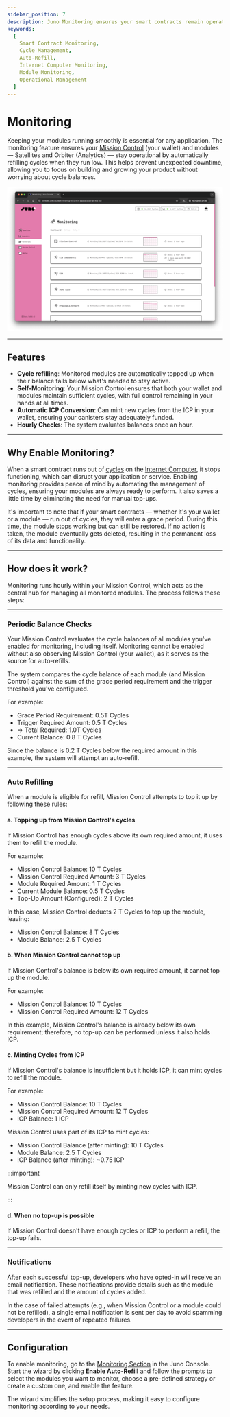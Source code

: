 ```yaml
---
sidebar_position: 7
description: Juno Monitoring ensures your smart contracts remain operational by automatically managing cycle balances. Monitor your modules, configure thresholds, and enable auto-refill to prevent downtime effortlessly.
keywords:
  [
    Smart Contract Monitoring,
    Cycle Management,
    Auto-Refill,
    Internet Computer Monitoring,
    Module Monitoring,
    Operational Management
  ]
---
```


# Monitoring

Keeping your modules running smoothly is essential for any application. The monitoring feature ensures your [Mission Control] (your wallet) and modules — Satellites and Orbiter (Analytics) — stay operational by automatically refilling cycles when they run low. This helps prevent unexpected downtime, allowing you to focus on building and growing your product without worrying about cycle balances.

![A screenshot of the monitoring overview within Juno Console](../img/monitoring/monitoring-dashboard.webp)

---

## Features

- **Cycle refilling**: Monitored modules are automatically topped up when their balance falls below what's needed to stay active.
- **Self-Monitoring**: Your Mission Control ensures that both your wallet and modules maintain sufficient cycles, with full control remaining in your hands at all times.
- **Automatic ICP Conversion**: Can mint new cycles from the ICP in your wallet, ensuring your canisters stay adequately funded.
- **Hourly Checks**: The system evaluates balances once an hour.

---

## Why Enable Monitoring?

When a smart contract runs out of [cycles] on the [Internet Computer](https://internetcomputer.org), it stops functioning, which can disrupt your application or service. Enabling monitoring provides peace of mind by automating the management of cycles, ensuring your modules are always ready to perform. It also saves a little time by eliminating the need for manual top-ups.

It's important to note that if your smart contracts — whether it's your wallet or a module — run out of cycles, they will enter a grace period. During this time, the module stops working but can still be restored. If no action is taken, the module eventually gets deleted, resulting in the permanent loss of its data and functionality.

---

## How does it work?

Monitoring runs hourly within your Mission Control, which acts as the central hub for managing all monitored modules. The process follows these steps:

---

### Periodic Balance Checks

Your Mission Control evaluates the cycle balances of all modules you've enabled for monitoring, including itself. Monitoring cannot be enabled without also observing Mission Control (your wallet), as it serves as the source for auto-refills.

The system compares the cycle balance of each module (and Mission Control) against the sum of the grace period requirement and the trigger threshold you've configured.

For example:

- Grace Period Requirement: 0.5T Cycles
- Trigger Required Amount: 0.5 T Cycles
- => Total Required: 1.0T Cycles
- Current Balance: 0.8 T Cycles

Since the balance is 0.2 T Cycles below the required amount in this example, the system will attempt an auto-refill.

---

### Auto Refilling

When a module is eligible for refill, Mission Control attempts to top it up by following these rules:

#### a. Topping up from Mission Control's cycles

If Mission Control has enough cycles above its own required amount, it uses them to refill the module.

For example:

- Mission Control Balance: 10 T Cycles
- Mission Control Required Amount: 3 T Cycles
- Module Required Amount: 1 T Cycles
- Current Module Balance: 0.5 T Cycles
- Top-Up Amount (Configured): 2 T Cycles

In this case, Mission Control deducts 2 T Cycles to top up the module, leaving:

- Mission Control Balance: 8 T Cycles
- Module Balance: 2.5 T Cycles

#### b. When Mission Control cannot top up

If Mission Control's balance is below its own required amount, it cannot top up the module.

For example:

- Mission Control Balance: 10 T Cycles
- Mission Control Required Amount: 12 T Cycles

In this example, Mission Control's balance is already below its own requirement; therefore, no top-up can be performed unless it also holds ICP.

#### c. Minting Cycles from ICP

If Mission Control's balance is insufficient but it holds ICP, it can mint cycles to refill the module.

For example:

- Mission Control Balance: 10 T Cycles
- Mission Control Required Amount: 12 T Cycles
- ICP Balance: 1 ICP

Mission Control uses part of its ICP to mint cycles:

- Mission Control Balance (after minting): 10 T Cycles
- Module Balance: 2.5 T Cycles
- ICP Balance (after minting): ~0.75 ICP

:::important

Mission Control can only refill itself by minting new cycles with ICP.

:::

#### d. When no top-up is possible

If Mission Control doesn't have enough cycles or ICP to perform a refill, the top-up fails.

---

### Notifications

After each successful top-up, developers who have opted-in will receive an email notification. These notifications provide details such as the module that was refilled and the amount of cycles added.

In the case of failed attempts (e.g., when Mission Control or a module could not be refilled), a single email notification is sent per day to avoid spamming developers in the event of repeated failures.

---

## Configuration

To enable monitoring, go to the [Monitoring Section](https://console.juno.build/monitoring) in the Juno Console. Start the wizard by clicking **Enable Auto-Refill** and follow the prompts to select the modules you want to monitor, choose a pre-defined strategy or create a custom one, and enable the feature.

The wizard simplifies the setup process, making it easy to configure monitoring according to your needs.

[Analytics]: ../build/analytics/index.md
[Satellites]: ../terminology.md#satellite
[Mission Control]: ../terminology.md#mission-control
[cycles]: ../terminology.md#cycles
[console]: ../terminology.md#console
